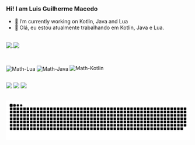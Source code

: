 ### Hi! I am Luis Guilherme Macedo 

- 🔭 I’m currently working on Kotlin, Java and Lua
- 🔭 Olá, eu estou atualmente trabalhando em Kotlin, Java e Lua.
  
 ##
 
<div>
  <a href="https://github.com/Lordmcd">
    <img height=160 align="center" src="https://github-readme-stats.vercel.app/api?username=Lordmcd&show_icons=true&theme=dark" />
  </a>
  <a href="https://github.com/Lordmcd">
    <img height=160 align="center" src="https://github-readme-stats.vercel.app/api/top-langs?username=Lordmcd&layout=compact&card_width=320&theme=dark&langs_count=20" />
  </a>
</div>

##

<div style="display: inline_block"><br>
  <img align="center" alt="Math-Lua" height="50" width="60" src="https://cdn.jsdelivr.net/gh/devicons/devicon@latest/icons/lua/lua-original.svg" />
  <img align="center" alt="Math-Java" height="50" width="60" src="https://cdn.jsdelivr.net/gh/devicons/devicon@latest/icons/java/java-original.svg" />
  <img aling="center" alt="Math-Kotlin" height="40" width="60" src="https://cdn.jsdelivr.net/gh/devicons/devicon@latest/icons/kotlin/kotlin-original.svg" />
</div>

##

<div> 
  <a href="https://www.instagram.com/lmacedoluis/" target="_blank"><img src="https://img.shields.io/badge/-Instagram-%23E4405F?style=for-the-badge&logo=instagram&logoColor=white" target="_blank"></a>
 	<a href="https://www.twitch.tv/Lordmcdcs" target="_blank"><img src="https://img.shields.io/badge/Twitch-9146FF?style=for-the-badge&logo=twitch&logoColor=white" target="_blank"></a>
  <a href="mailto:luisguilhermemcd@gmail.com"><img src="https://img.shields.io/badge/-Gmail-%23333?style=for-the-badge&logo=gmail&logoColor=white" target="_blank"></a>

</div>

##

<div>
 <picture>
  <source media="(prefers-color-scheme: dark)" srcset="https://raw.githubusercontent.com/Lordmcd/Lordmcd/output/github-contribution-grid-snake-dark.svg">
  <source media="(prefers-color-scheme: light)" srcset="https://raw.githubusercontent.com/Lordmcd/Lordmcd/output/github-contribution-grid-snake.svg">
  <img alt="github contribution grid snake animation" src="https://raw.githubusercontent.com/Lordmcd/Lordmcd/output/github-contribution-grid-snake.svg">
</picture>
</div>
